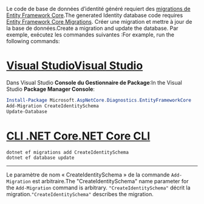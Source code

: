 <span data-ttu-id="43752-101">Le code de base de données d’identité généré requiert des [migrations de Entity Framework Core](/ef/core/managing-schemas/migrations/).</span><span class="sxs-lookup"><span data-stu-id="43752-101">The generated Identity database code requires [Entity Framework Core Migrations](/ef/core/managing-schemas/migrations/).</span></span> <span data-ttu-id="43752-102">Créer une migration et mettre à jour de la base de données.</span><span class="sxs-lookup"><span data-stu-id="43752-102">Create a migration and update the database.</span></span> <span data-ttu-id="43752-103">Par exemple, exécutez les commandes suivantes :</span><span class="sxs-lookup"><span data-stu-id="43752-103">For example, run the following commands:</span></span>

# <a name="visual-studiotabvisual-studio"></a>[<span data-ttu-id="43752-104">Visual Studio</span><span class="sxs-lookup"><span data-stu-id="43752-104">Visual Studio</span></span>](#tab/visual-studio)

<span data-ttu-id="43752-105">Dans Visual Studio **Console du Gestionnaire de Package**:</span><span class="sxs-lookup"><span data-stu-id="43752-105">In the Visual Studio **Package Manager Console**:</span></span>

```powershell
Install-Package Microsoft.AspNetCore.Diagnostics.EntityFrameworkCore
Add-Migration CreateIdentitySchema
Update-Database
```

# <a name="net-core-clitabnetcore-cli"></a>[<span data-ttu-id="43752-106">CLI .NET Core</span><span class="sxs-lookup"><span data-stu-id="43752-106">.NET Core CLI</span></span>](#tab/netcore-cli)

```dotnetcli
dotnet ef migrations add CreateIdentitySchema
dotnet ef database update
```

---

<span data-ttu-id="43752-107">Le paramètre de nom « CreateIdentitySchema » de la commande `Add-Migration` est arbitraire.</span><span class="sxs-lookup"><span data-stu-id="43752-107">The "CreateIdentitySchema" name parameter for the `Add-Migration` command is arbitrary.</span></span> <span data-ttu-id="43752-108">`"CreateIdentitySchema"` décrit la migration.</span><span class="sxs-lookup"><span data-stu-id="43752-108">`"CreateIdentitySchema"` describes the migration.</span></span>
